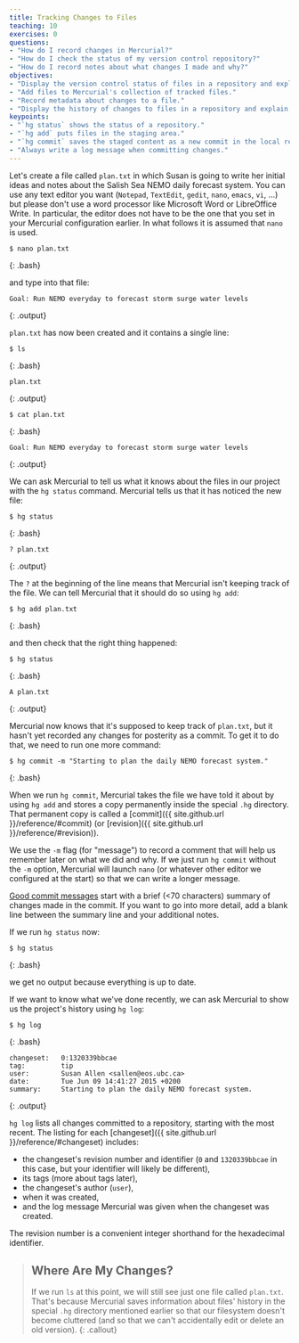```yaml
---
title: Tracking Changes to Files
teaching: 10
exercises: 0
questions:
- "How do I record changes in Mercurial?"
- "How do I check the status of my version control repository?"
- "How do I record notes about what changes I made and why?"
objectives:
- "Display the version control status of files in a repository and explain what those statuses mean."
- "Add files to Mercurial's collection of tracked files."
- "Record metadata about changes to a file."
- "Display the history of changes to files in a repository and explain the metadata that is recorded with each changeset."
keypoints:
- "`hg status` shows the status of a repository."
- "`hg add` puts files in the staging area."
- "`hg commit` saves the staged content as a new commit in the local repository."
- "Always write a log message when committing changes."
---
```


Let's create a file called `plan.txt` in which Susan is going to write her
initial ideas and notes about the Salish Sea NEMO daily forecast system.
You can use any text editor you want
(`Notepad`, `TextEdit`, `gedit`, `nano`, `emacs`, `vi`, ...)
but please don't use a word processor like Microsoft Word or LibreOffice Write.
In particular,
the editor does not have to be the one that you set in your Mercurial
configuration earlier.
In what follows it is assumed that `nano` is used.

~~~
$ nano plan.txt
~~~
{: .bash}

and type into that file:

~~~
Goal: Run NEMO everyday to forecast storm surge water levels
~~~
{: .output}

`plan.txt` has now been created and it contains a single line:

~~~
$ ls
~~~
{: .bash}

~~~
plan.txt
~~~
{: .output}

~~~
$ cat plan.txt
~~~
{: .bash}

~~~
Goal: Run NEMO everyday to forecast storm surge water levels
~~~
{: .output}

We can ask Mercurial to tell us what it knows about the files in our project
with the `hg status` command.
Mercurial tells us that it has noticed the new file:

~~~
$ hg status
~~~
{: .bash}

~~~
? plan.txt
~~~
{: .output}

The `?` at the beginning of the line means that Mercurial isn't keeping track
of the file.
We can tell Mercurial that it should do so using `hg add`:

~~~
$ hg add plan.txt
~~~
{: .bash}

and then check that the right thing happened:

~~~
$ hg status
~~~
{: .bash}

~~~
A plan.txt
~~~
{: .output}

Mercurial now knows that it's supposed to keep track of `plan.txt`,
but it hasn't yet recorded any changes for posterity as a commit.
To get it to do that,
we need to run one more command:

~~~
$ hg commit -m "Starting to plan the daily NEMO forecast system."
~~~
{: .bash}

When we run `hg commit`,
Mercurial takes the file we have told it about by using `hg add` and stores
a copy permanently inside the special `.hg` directory.
That permanent copy is called a [commit]({{ site.github.url }}/reference/#commit)
(or [revision]({{ site.github.url }}/reference/#revision)).

We use the `-m` flag (for "message") to record a comment that will help us
remember later on what we did and why.
If we just run `hg commit` without the `-m` option,
Mercurial will launch `nano`
(or whatever other editor we configured at the start)
so that we can write a longer message.

[Good commit messages][commit-messages] start with a brief (<70 characters)
summary of changes made in the commit.
If you want to go into more detail,
add a blank line between the summary line and your additional notes.

[commit-messages]: http://tbaggery.com/2008/04/19/a-note-about-git-commit-messages.html

If we run `hg status` now:

~~~
$ hg status
~~~
{: .bash}

we get no output because everything is up to date.

If we want to know what we've done recently,
we can ask Mercurial to show us the project's history using `hg log`:

~~~
$ hg log
~~~
{: .bash}

~~~
changeset:   0:1320339bbcae
tag:         tip
user:        Susan Allen <sallen@eos.ubc.ca>
date:        Tue Jun 09 14:41:27 2015 +0200
summary:     Starting to plan the daily NEMO forecast system.

~~~
{: .output}

`hg log` lists all changes committed to a repository,
starting with the most recent.
The listing for each [changeset]({{ site.github.url }}/reference/#changeset) includes:

* the changeset's revision number and identifier
  (`0` and `1320339bbcae` in this case,
  but your identifier will likely be different),
* its tags
  (more about tags later),
* the changeset's author (`user`),
* when it was created,
* and the log message Mercurial was given when the changeset was created.

The revision number is a convenient integer shorthand for the hexadecimal
identifier.

> ## Where Are My Changes?
>
> If we run `ls` at this point,
> we will still see just one file called `plan.txt`.
> That's because Mercurial saves information about files' history in the
> special `.hg` directory mentioned earlier so that our filesystem doesn't
> become cluttered
> (and so that we can't accidentally edit or delete an old version).
{: .callout}
